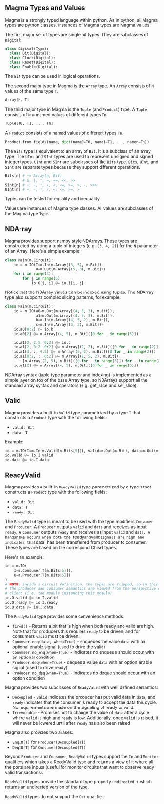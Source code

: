 ## Magma Types and Values

Magma is a strongly typed language within python.
As in python, all Magma types are python classes.
Instances of Magma types are Magma values.

The first major set of types are single bit types. 
They are subclasses of `Digital`:
```python
class Digital(Type):
  class Bit(Digital):
  class Clock(Digital):
  class Reset(Digital):
  class Enable(Digital):
```
The `Bit` type can be used in logical operations.

The second major type in Magma is the `Array` type.
An `Array` consists of `N` values of the same type `T`.
```python
Array[N, T]
```

The third major type in Magma is the `Tuple` (and `Product`) type.
A `Tuple` consists of `N` unnamed values of different types `Tn`.
```python
Tuple[T0, T1, ..., Tn]
```
A `Product` consists of `n` named values of different types `Tn`.
```python
Product.from_fields(name, dict(name0=T0, name1=T1, ..., namen=Tn))
```

The `Bits` type is equivalent to an array of `Bit`.
It is a subclass of an array type.
The `UInt` and `SInt` types are used 
to represent unsigned and signed integer types.
`UInt` and `SInt` are subclasses of the `Bits` type.
`Bits`, `UInt`, and `SInt` are separate types 
because they support different operations.
```python
Bits[n] # ~= Array(n, Bit)
        # &, |, ^, ~, ==, <<, >>
SInt[n] # +, -, *, /, <, <=, >=, >, -, >>>
UInt[n] # +, -, *, /, <, <=, >=, >
```

Types can be tested for equality and inequality.

Values are instances of Magma type classes.
All values are subclasses of the Magma type `Type`.

## NDArray
Magma provides support numpy style NDArrays.  These types are constructed by
using a tuple of integers (e.g. `(3, 4, 2)`) for the `N` parameter of an Array.
Here's a simple example:

```python
class Main(m.Circuit):
    io = m.IO(I=m.In(m.Array[(3, 5), m.Bit]),
              O=m.Out(m.Array[(5, 3), m.Bit]))
    for i in range(3):
        for j in range(5):
            io.O[j, i] @= io.I[i, j]
```

Notice that the NDArray values can be indexed using tuples.  The NDArray type
also supports complex slicing patterns, for example:
```python
class Main(m.Circuit):
    io = m.IO(a0=m.Out(m.Array[(4, 5, 3), m.Bit]),
              a1=m.Out(m.Array[(4, 5, 3), m.Bit]),
              b=m.In(m.Array[(4, 5, 2), m.Bit]),
              c=m.In(m.Array[(3, 2), m.Bit]))
    io.a0[0:2] @= io.b
    io.a0[2] @= m.Array[(4, 5), m.Bit]([0 for _ in range(5)])

    io.a1[2, 2:5, 0:2] @= io.c
    io.a1[2, 0:2, 0:2] @= m.Array[(2, 2), m.Bit]([0 for _ in range(2)])
    io.a1[3, :, 0:2] @= m.Array[(5, 2), m.Bit]([0 for _ in range(2)])
    io.a1[0:2, :, 0:2] @= m.Array[(2, 5, 2), m.Bit](
        [m.Array[(2, 5), m.Bit]([0 for _ in range(5)]) for _ in range(2)])
    io.a1[2] @= m.Array[(4, 5), m.Bit]([0 for _ in range(5)])
```

NDArray syntax (tuple type parameter and indexing) is implemented as a simple
layer on top of the base Array type, so NDArrays support all the standard array
syntax and operators (e.g. get_slice and set_slice).


## Valid
Magma provides a built-in `Valid` type parametrized by a type `T` that
constructs a `Product` type with the following fields:
* `valid: Bit`
* `data: T`

Example:
```python
io = m.IO(I=m.In(m.Valid[m.Bits[5]]), valid=m.Out(m.Bit), data=m.Out(m.Bits[5]))
io.valid @= io.I.valid
io.data @= io.I.data
```

## ReadyValid
Magma provides a built-in `ReadyValid` type parametrized by a type `T` that
constructs a `Product` type with the following fields:
* `valid: Bit`
* `data: T`
* `ready: Bit`

The `ReadyValid` type is meant to be used with the type modifiers `Consumer`
and `Producer`.  A `Producer` outputs `valid` and `data` and receives as input
`ready`.  A `Consumer` outputs `ready` and receives as input `valid` and `data.
A handshake occurs when both the `ready` and `valid` signals are high and
indicates that `data` has been transferred from producer to consumer.  These
types are based on the correspond Chisel types.

Here's an example:
```python
io = m.IO(
    I=m.Consumer(T[m.Bits[5]]),
    O=m.Producer(T[m.Bits[5]])
)
# NOTE: inside a circuit definition, the types are flipped, so in this example
# the producer and consumer semantics are viewed from the perspective of the
# client (i.e. the module instancing this module).
io.O.valid @= io.I.valid
io.O.ready @= io.I.ready
io.O.data @= io.I.data
```

The `ReadyValid` type provides some convenience methods:
* `fired()` - Returns a bit that is high when both ready and valid are high.
  Note that for producers this requires `ready` to be driven, and for consumers
  `valid` must be driven.
* `Conumser.enq(data, when=True)` - enqueues the value `data` with an optional
  enable signal (used to drive the valid)
* `Conumser.no_enq(when=True)` - indicates no enqueue should occur with an
  optional condition
* `Producer.deq(when=True)` - deques a value `data` with an option enable
  signal (used to drive ready)
* `Producer.no_deq(when=True)` - indicates no deque should occur with an option
  condition

Magma provides two subclasses of `ReadyValid` with well defined semantics:
* `Decoupled` - `valid` indicates the prdoucer has put valid data in `data`,
  and `ready` indicates that the consumer is ready to accept the data this
  cycle.  No requirements are made on the signaling of ready or valid.
* `Irrevocable` - Promises not to change the value of `data` after a cycle
  where `valid` is high and `ready` is low.  Additionally, once `valid` is
  raised, it will never be lowered until after `ready` has also been raised

Magma also provides two aliases:
* `EnqIO[T]` for `Producer(Decoupled[T])`
* `DeqIO[T]` for `Consumer(Decoupled[T])`

Beyond `Producer` and `Consumer`, `ReadyValid` types support the `In` and
`Monitor` qualifiers which takes a ReadyValid type and returns a view of it
where all the ports are inputs (useful for monitor circuits that want to
observe ready valid transactions).

`ReadyValid` types provide the standard type property `undirected_t` which
returns an undirected version of the type.

`ReadyValid` types do not support the `Out` qualifier.
